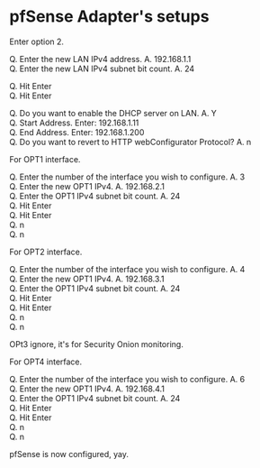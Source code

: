 # pfSense Adapter's setups

Enter option 2.

Q. Enter the new LAN IPv4 address. A. 192.168.1.1\
Q. Enter the new LAN IPv4 subnet bit count. A. 24

Q. Hit Enter\
Q. Hit Enter

Q. Do you want to enable the DHCP server on LAN. A. Y\
Q. Start Address. Enter: 192.168.1.11\
Q. End Address.  Enter: 192.168.1.200\
Q. Do you want to revert to HTTP webConfigurator Protocol? A. n

For OPT1 interface.

Q. Enter the number of the interface you wish to configure. A. 3\
Q. Enter the new OPT1 IPv4. A. 192.168.2.1\
Q. Enter the OPT1 IPv4 subnet bit count. A. 24\
Q. Hit Enter\
Q. Hit Enter\
Q. n\
Q. n

For OPT2 interface.

Q. Enter the number of the interface you wish to configure. A. 4\
Q. Enter the new OPT1 IPv4. A. 192.168.3.1\
Q. Enter the OPT1 IPv4 subnet bit count. A. 24\
Q. Hit Enter\
Q. Hit Enter\
Q. n\
Q. n

OPt3 ignore, it's for Security Onion monitoring.

For OPT4 interface.

Q. Enter the number of the interface you wish to configure. A. 6\
Q. Enter the new OPT1 IPv4. A. 192.168.4.1\
Q. Enter the OPT1 IPv4 subnet bit count. A. 24\
Q. Hit Enter\
Q. Hit Enter\
Q. n\
Q. n



pfSense is now configured, yay.



